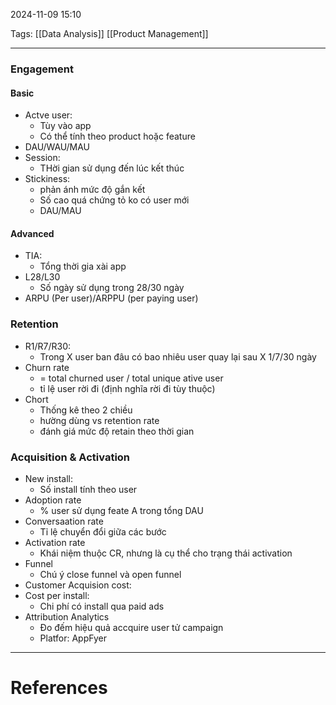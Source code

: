 2024-11-09 15:10

Tags: [[Data Analysis]] [[Product Management]]

---

### Engagement
#### Basic
- Actve user: 
	- Tùy vào app
	- Có thể tính theo product hoặc feature
- DAU/WAU/MAU 
- Session:
	- THời gian sử dụng đến lúc kết thúc
- Stickiness: 
	- phản ánh mức độ gắn kết
	- Số cao quá chứng tỏ ko có user mới
	- DAU/MAU
#### Advanced
- TIA:
	- Tổng thời gia xài app
- L28/L30
	- Số ngày sử dụng  trong 28/30 ngày
- ARPU (Per user)/ARPPU (per paying user)
### Retention
- R1/R7/R30:
	- Trong X user ban đâu có bao nhiêu user quay lại sau X 1/7/30 ngày
- Churn rate
	- =  total churned user  / total unique ative user
	- tỉ lệ user rời đi (định nghĩa rời đi tùy thuộc)
- Chort
	- Thống kê theo 2 chiều
	- hường dùng vs retention rate
	- đánh giá mức độ retain theo thời gian
### Acquisition & Activation
- New install: 
	- Số install tính theo user
- Adoption rate
	- % user sử dụng feate A trong tổng DAU
- Conversaation rate
	- Tỉ lệ chuyển đổi giữa các bước
- Activation rate
	- Khái niệm thuộc CR, nhưng là cụ thể cho trạng thái activation
- Funnel
	- Chú ý close funnel và open funnel
- Customer Acquision cost:
- Cost per install:
	- Chi phí có install qua paid ads
- Attribution Analytics
	- Đo đếm hiệu quả accquire user tử campaign
	- Platfor: AppFyer


---
# References